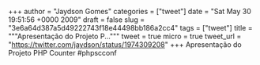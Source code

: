 
+++
author = "Jaydson Gomes"
categories = ["tweet"]
date = "Sat May 30 19:51:56 +0000 2009"
draft = false
slug = "3e6a64d387a5d49222743f18e44498bb186a2cc4"
tags = ["tweet"]
title = """Apresentação do Projeto P..."""
tweet = true
micro = true
tweet_url = "https://twitter.com/jaydson/status/1974309208"
+++
Apresentação do Projeto PHP Counter #phpscconf

